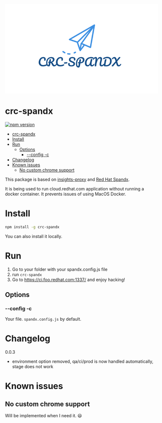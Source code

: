 <p align="center">
  <img src="/doc/logo.png" />
</p>

# crc-spandx

[![npm version](https://badge.fury.io/js/crc-spandx.svg)](https://badge.fury.io/js/crc-spandx)

- [crc-spandx](#crc-spandx)
- [Install](#install)
- [Run](#run)
  - [Options](#options)
    - [--config -c](#--config--c)
- [Changelog](#changelog)
- [Known issues](#known-issues)
  - [No custom chrome support](#no-custom-chrome-support)

This package is based on [insights-proxy](https://github.com/RedHatInsights/insights-proxy) and [Red Hat Spandx](https://github.com/redhataccess/spandx).

It is being used to run cloud.redhat.com application without running a docker container. It prevents issues of using MacOS Docker.

# Install

```bash
npm install -g crc-spandx
```

You can also install it locally.

# Run

1. Go to your folder with your spandx.config.js file
2. run `crc-spandx`
3. Go to https://ci.foo.redhat.com:1337/ and enjoy hacking!

## Options

### --config -c

Your file. `spandx.config.js` by default.

# Changelog

0.0.3
- environment option removed, qa/ci/prod is now handled automatically, stage does not work

# Known issues

## No custom chrome support

Will be implemented when I need it. :smiley:
